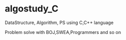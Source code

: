 # algostudy_C
DataStructure, Algorithm, PS using C,C++ language

Problem solve with BOJ,SWEA,Programmers and so on


